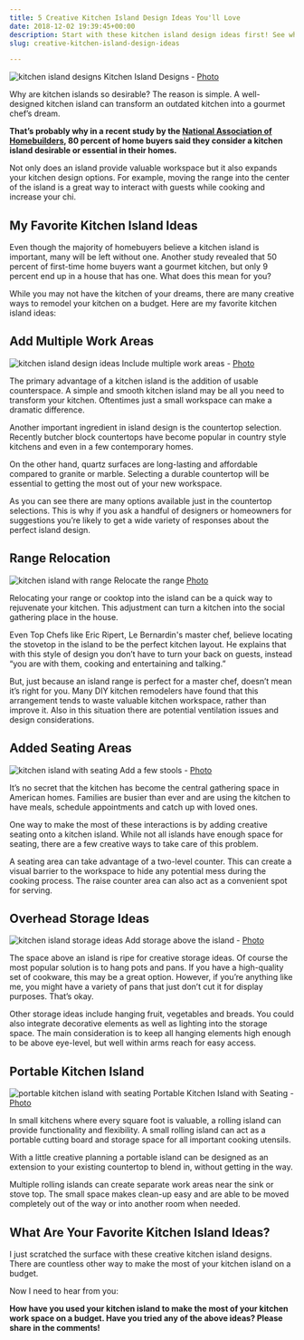 ```yaml
---
title: 5 Creative Kitchen Island Design Ideas You'll Love
date: 2018-12-02 19:39:45+00:00
description: Start with these kitchen island design ideas first! See what design experts think are the best kitchen island ideas. Plus kitchen design photos and more!
slug: creative-kitchen-island-design-ideas

---
```


![kitchen island designs](https://www.doorwaysmagazine.com/wp-content/uploads/kitchen_island_designs.jpg) Kitchen Island Designs - [Photo](http://www.houzz.com/photos/607862/Not-your-aunt-s-country-kitchen-traditional-kitchen-chicago)

Why are kitchen islands so desirable? The reason is simple. A well-designed kitchen island can transform an outdated kitchen into a gourmet chef’s dream. 

**That’s probably why in a recent study by the [National Association of Homebuilders](https://www.nahb.org/en/research/housing-economics/special-studies/what-home-buyers-want-2013.aspx), 80 percent of home buyers said they consider a kitchen island desirable or essential in their homes.** 

Not only does an island provide valuable workspace but it also expands your kitchen design options. For example, moving the range into the center of the island is a great way to interact with guests while cooking and increase your chi. 



## My Favorite Kitchen Island Ideas



Even though the majority of homebuyers believe a kitchen island is important, many will be left without one. Another study revealed that 50 percent of first-time home buyers want a gourmet kitchen, but only 9 percent end up in a house that has one. What does this mean for you?

While you may not have the kitchen of your dreams, there are many creative ways to remodel your kitchen on a budget. Here are my favorite kitchen island ideas:



## Add Multiple Work Areas



![kitchen island design ideas](https://www.doorwaysmagazine.com/wp-content/uploads/kitchen_island_design_ideas.jpg) Include multiple work areas - [Photo](http://www.houzz.com/photos/347393/Shaker-Louver-Solid-Wood--Custom-made-Kitchen-Cabinets-contemporary-kitchen-miami)

The primary advantage of a kitchen island is the addition of usable counterspace. A simple and smooth kitchen island may be all you need to transform your kitchen. Oftentimes just a small workspace can make a dramatic difference.

Another important ingredient in island design is the countertop selection. Recently butcher block countertops have become popular in country style kitchens and even in a few contemporary homes. 

On the other hand, quartz surfaces are long-lasting and affordable compared to granite or marble. Selecting a durable countertop will be essential to getting the most out of your new workspace.

As you can see there are many options available just in the countertop selections. This is why if you ask a handful of designers or homeowners for suggestions you’re likely to get a wide variety of responses about the perfect island design. 



## Range Relocation



![kitchen island with range](https://www.doorwaysmagazine.com/wp-content/uploads/kitchen_island_with_range.jpg) Relocate the range [Photo](http://www.houzz.com/photos/669853/ASAP_kitchen_2w-copy-jpg-contemporary-kitchen-new-york)

Relocating your range or cooktop into the island can be a quick way to rejuvenate your kitchen. This adjustment can turn a kitchen into the social gathering place in the house. 

Even Top Chefs like Eric Ripert, Le Bernardin's master chef, believe locating the stovetop in the island to be the perfect kitchen layout. He explains that with this style of design you don’t have to turn your back on guests, instead “you are with them, cooking and entertaining and talking.”

But, just because an island range is perfect for a master chef, doesn’t mean it’s right for you. Many DIY kitchen remodelers have found that this arrangement tends to waste valuable kitchen workspace, rather than improve it. Also in this situation there are potential ventilation issues and design considerations. 



## Added Seating Areas



![kitchen island with seating](https://www.doorwaysmagazine.com/wp-content/uploads/kitchen_island_with_seating.jpg) Add a few stools - [Photo](http://www.houzz.com/photos/41118/Renovation-Redux-Kitchen-contemporary-kitchen-boston)

It’s no secret that the kitchen has become the central gathering space in American homes. Families are busier than ever and are using the kitchen to have meals, schedule appointments and catch up with loved ones. 

One way to make the most of these interactions is by adding creative seating onto a kitchen island. While not all islands have enough space for seating, there are a few creative ways to take care of this problem.

A seating area can take advantage of a two-level counter. This can create a visual barrier to the workspace to hide any potential mess during the cooking process. The raise counter area can also act as a convenient spot for serving.



## Overhead Storage Ideas



![kitchen island storage ideas](https://www.doorwaysmagazine.com/wp-content/uploads/kitchen_island_storage_ideas.jpg) Add storage above the island - [Photo](http://www.houzz.com/photos/54626/Wetmore-Residence-traditional-kitchen-charleston)

The space above an island is ripe for creative storage ideas. Of course the most popular solution is to hang pots and pans. If you have a high-quality set of cookware, this may be a great option. However, if you’re anything like me, you might have a variety of pans that just don’t cut it for display purposes. That’s okay. 

Other storage ideas include hanging fruit, vegetables and breads. You could also integrate decorative elements as well as lighting into the storage space. The main consideration is to keep all hanging elements high enough to be above eye-level, but well within arms reach for easy access.



## Portable Kitchen Island



![portable kitchen island with seating](https://www.doorwaysmagazine.com/wp-content/uploads/portable_kitchen_island_with_seating.jpg) Portable Kitchen Island with Seating - [Photo](http://www.incorporatedny.com/)

In small kitchens where every square foot is valuable, a rolling island can provide functionality and flexibility. A small rolling island can act as a portable cutting board and storage space for all important cooking utensils.

With a little creative planning a portable island can be designed as an extension to your existing countertop to blend in, without getting in the way.

Multiple rolling islands can create separate work areas near the sink or stove top. The small space makes clean-up easy and are able to be moved completely out of the way or into another room when needed.



## What Are Your Favorite Kitchen Island Ideas?



I just scratched the surface with these creative kitchen island designs. There are countless other way to make the most of your kitchen island on a budget. 

Now I need to hear from you: 

**How have you used your kitchen island to make the most of your kitchen work space on a budget. Have you tried any of the above ideas? Please share in the comments!**
